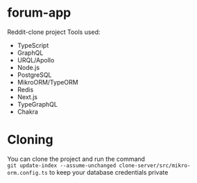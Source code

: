 # forum-app
Reddit-clone project
Tools used:
- TypeScript
- GraphQL
- URQL/Apollo
- Node.js
- PostgreSQL
- MikroORM/TypeORM
- Redis
- Next.js
- TypeGraphQL
- Chakra

# Cloning
You can clone the project and run the command<br>
```git update-index --assume-unchanged clone-server/src/mikro-orm.config.ts``` to keep your database credentials private
